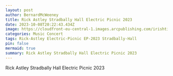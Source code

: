 ```yaml
---
layout: post
author: BernardMcWeeney
title: Rick Astley Stradbally Hall Electric Picnic 2023
date: 2023-10-08T20:22:43.434Z
image: https://cloudfront-eu-central-1.images.arcpublishing.com/irishtimes/ZQ63EAUDTJA6LBUFNO7FWJMD4Q.JPG
categories: Music Concert
tags: Rick-Astley Electric-Picnic EP-2023 Stradbally-Hall
pin: false
mermaid: true
summary: Rick Astley Stradbally Hall Electric Picnic 2023
---
```

Rick Astley Stradbally Hall Electric Picnic 2023